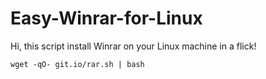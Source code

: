 # Easy-Winrar-for-Linux

Hi, this script install Winrar on your Linux machine in a flick!

<code>wget -qO- git.io/rar.sh | bash</code>
